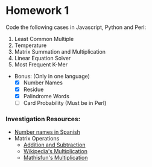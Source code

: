 # Homework 1

Code the following cases in Javascript, Python and Perl:
1. Least Common Multiple
2. Temperature
3. Matrix Summation and Multiplication
4. Linear Equation Solver
5. Most Frequent K-Mer

- Bonus: (Only in one language)
    - [x] Number Names
    - [x] Residue
    - [x] Palindrome Words
    - [ ] Card Probability (Must be in Perl)

### Investigation Resources:

 - [Number names in Spanish](https://es.wikipedia.org/wiki/Anexo:Nombres_de_los_n%C3%BAmeros_en_espa%C3%B1ol#Centenas)
 - Matrix Operations
    - [Addition and Subtraction](https://www.purplemath.com/modules/mtrxadd.htm)
    - [Wikipedia's Multiplication](https://en.wikipedia.org/wiki/Matrix_multiplication)
    - [Mathisfun's Multiplication](https://www.mathsisfun.com/algebra/matrix-multiplying.html)
